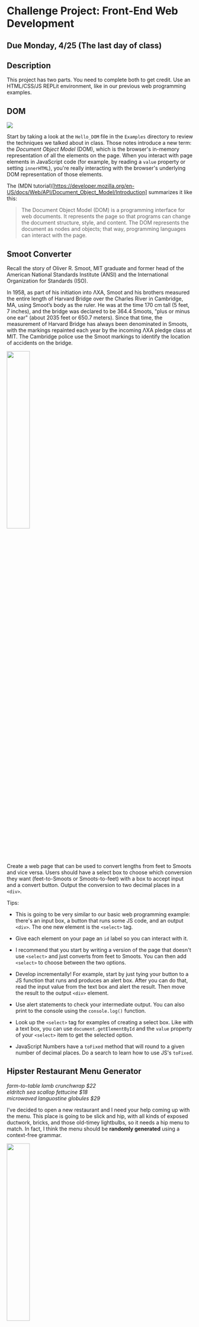 # Challenge Project: Front-End Web Development

## Due Monday, 4/25 (The last day of class)

## Description

This project has two parts. You need to complete both to get credit. Use an HTML/CSS/JS REPLit environment, like in our previous web programming examples.

## DOM

<img src="https://images.saucey.com/large/dom-perignon.jpg" with="20%" />

Start by taking a look at the `Hello_DOM` file in the `Examples` directory to review the techniques we talked about in class. Those notes introduce a new term: the *Document Object Model* (DOM), which is the browser's in-memory representation of all the elements on the page. When you interact with page elements in JavaScript code (for example, by reading a `value` property or setting `innerHTML`), you're really interacting with the browser's underlying DOM representation of those elements.

The (MDN tutorial)[https://developer.mozilla.org/en-US/docs/Web/API/Document_Object_Model/Introduction] summarizes it like this:

> The Document Object Model (DOM) is a programming interface for web documents. It represents the page so that programs can change the document structure, style, and content. The DOM represents the document as nodes and objects; that way, programming languages can interact with the page.



## Smoot Converter

Recall the story of Oliver R. Smoot, MIT graduate and former head of the American National Standards Institute (ANSI) and the International Organization for Standards (ISO).

In 1958, as part of his initiation into ΛXA, Smoot and his brothers measured the entire length of Harvard Bridge over the Charles River in Cambridge, MA, using Smoot’s body as the ruler. He was at the time 170 cm tall (5 feet, 7 inches), and the bridge was declared to be 364.4 Smoots, "plus or minus one ear" (about 2035 feet or 650.7 meters). Since that time, the measurement of Harvard Bridge has always been denominated in Smoots, with the markings repainted each year by the incoming ΛXA pledge class at MIT. The Cambridge police use the Smoot markings to identify the location of accidents on the bridge.

<img src="https://alum.mit.edu/sites/default/files/styles/article_desktop/public/images/SMOOT.jpg?itok=jMC7rC_T" width="35%" />

Create a web page that can be used to convert lengths from feet to Smoots and vice versa. Users should have a select box to choose which conversion they want (feet-to-Smoots or
Smoots-to-feet) with a box to accept input and a convert button. Output the conversion to two decimal places in a `<div>`.

Tips:

- This is going to be very similar to our basic web programming example: there's an input box, a button that runs some JS code, and an output `<div>`. The one new element is the `<select>` tag.

- Give each element on your page an `id` label so you can interact with it.

- I recommend that you start by writing a version of the page that doesn't use `<select>` and just converts from feet to Smoots. You can then add `<select>` to choose between the two options.

- Develop incrementally! For example, start by just tying your button to a JS function that runs and produces an alert box. After you can do that, read the input value from the text box and alert the result. Then move the result to the output `<div>` element.

- Use alert statements to check your intermediate output. You can also print to the console using the `console.log()` function.

- Look up the `<select>` tag for examples of creating a select box. Like with a text box, you can use `document.getElementById` and the `value` property of your `<select>` item to get the selected option.

- JavaScript Numbers have a `toFixed` method that will round to a given number of decimal places. Do a search to learn how to use JS's `toFixed`.


## Hipster Restaurant Menu Generator

*farm-to-table lamb crunchwrap $22*  
*eldritch sea scallop fettucine $18*  
*microwaved languostine globules $29*

I’ve decided to open a new restaurant and I need your help coming up with the menu. This place is going to be slick and hip, with all kinds of exposed ductwork, bricks, 
and those old-timey lightbulbs, so it needs a hip menu to match. In fact, I think the menu should be **randomly generated** using a context-free grammar.

<img src="https://travelgrrrls.files.wordpress.com/2019/05/edison-bar2.jpg" width="35%" />

[*LATFH*](https://travelgrrrls.wordpress.com/2019/05/02/hipster-light/)

In this project, you’re going to write a page that uses JavaScript and DOM-manipulation to automatically create a restaurant menu.

- Your menu is going to have three sections: appetizers, mains, and desserts. Each section should use a different set of ingredients and preparations and different generation 
rules so that the menu items are unique. Put at least three items in each section.

- Use `menu_generator.html` as a starting point. It shows an example of generating the appetizer section. Use the code as a template to finish the other two sections. You can  modify the ingredients and options for the appetizers if you want to use my choices in other sections.

- You don't have to write that much code for this problem. Part of the challenge here is looking at the program and understanding how all of it fits together.

- Give your restaurant its own name and modify the hip styling so your page has its own look.

## Submission

Upload two HTML files, one for each problem, through Canvas. I recommend creating a different REPLit workspace for each problem, then putting all of your HTML and JS in a single `index.html` file for that problem.
